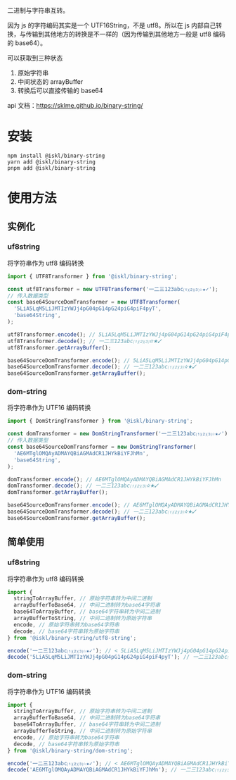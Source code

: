 二进制与字符串互转。

因为 js 的字符编码其实是一个 UTF16String，不是 utf8。所以在 js 内部自己转换，与传输到其他地方的转换是不一样的（因为传输到其他地方一般是 utf8 编码的 base64）。

可以获取到三种状态

1. 原始字符串
2. 中间状态的 arrayBuffer
3. 转换后可以直接传输的 base64

api 文档：https://sklme.github.io/binary-string/

# 安装

```shell
npm install @iskl/binary-string
yarn add @iskl/binary-string
pnpm add @iskl/binary-string
```

# 使用方法

## 实例化

### uf8string

将字符串作为 utf8 编码转换

```typescript
import { UTF8Transformer } from '@iskl/binary-string';

const utf8Transformer = new UTF8Transformer('一二三123abc⑴⑵⑶☆★✓');
// 传入数据类型
const base64SourceDomTransformer = new UTF8Transformer(
  '5LiA5LqM5LiJMTIzYWJj4pG04pG14pG24piG4piF4pyT',
  'base64String',
);

utf8Transformer.encode(); // 5LiA5LqM5LiJMTIzYWJj4pG04pG14pG24piG4piF4pyT
utf8Transformer.decode(); // 一二三123abc⑴⑵⑶☆★✓
utf8Transformer.getArrayBuffer();

base64SourceDomTransformer.encode(); // 5LiA5LqM5LiJMTIzYWJj4pG04pG14pG24piG4piF4pyT
base64SourceDomTransformer.decode(); // 一二三123abc⑴⑵⑶☆★✓
base64SourceDomTransformer.getArrayBuffer();
```

### dom-string

将字符串作为 UTF16 编码转换

```typescript
import { DomStringTransformer } from '@iskl/binary-string';

const domTransformer = new DomStringTransformer('一二三123abc⑴⑵⑶☆★✓');
// 传入数据类型
const base64SourceDomTransformer = new DomStringTransformer(
  'AE6MTglOMQAyADMAYQBiAGMAdCR1JHYkBiYFJhMn',
  'base64String',
);

domTransformer.encode(); // AE6MTglOMQAyADMAYQBiAGMAdCR1JHYkBiYFJhMn
domTransformer.decode(); // 一二三123abc⑴⑵⑶☆★✓
domTransformer.getArrayBuffer();

base64SourceDomTransformer.encode(); // AE6MTglOMQAyADMAYQBiAGMAdCR1JHYkBiYFJhMn
base64SourceDomTransformer.decode(); // 一二三123abc⑴⑵⑶☆★✓
base64SourceDomTransformer.getArrayBuffer();
```

## 简单使用

### uf8string

将字符串作为 utf8 编码转换

```typescript
import {
  stringToArrayBuffer, // 原始字符串转为中间二进制
  arrayBufferToBase64, // 中间二进制转为base64字符串
  base64ToArrayBuffer, // base64字符串转为中间二进制
  arrayBufferToString, // 中间二进制转为原始字符串
  encode, // 原始字符串转为base64字符串
  decode, // base64字符串转为原始字符串
} from '@iskl/binary-string/utf8-string';

encode('一二三123abc⑴⑵⑶☆★✓'); // < 5LiA5LqM5LiJMTIzYWJj4pG04pG14pG24piG4piF4pyT
decode('5LiA5LqM5LiJMTIzYWJj4pG04pG14pG24piG4piF4pyT'); // 一二三123abc⑴⑵⑶☆★✓
```

### dom-string

将字符串作为 UTF16 编码转换

```typescript
import {
  stringToArrayBuffer, // 原始字符串转为中间二进制
  arrayBufferToBase64, // 中间二进制转为base64字符串
  base64ToArrayBuffer, // base64字符串转为中间二进制
  arrayBufferToString, // 中间二进制转为原始字符串
  encode, // 原始字符串转为base64字符串
  decode, // base64字符串转为原始字符串
} from '@iskl/binary-string/dom-string';

encode('一二三123abc⑴⑵⑶☆★✓'); // < AE6MTglOMQAyADMAYQBiAGMAdCR1JHYkBiYFJhMn
decode('AE6MTglOMQAyADMAYQBiAGMAdCR1JHYkBiYFJhMn'); // 一二三123abc⑴⑵⑶☆★✓
```
